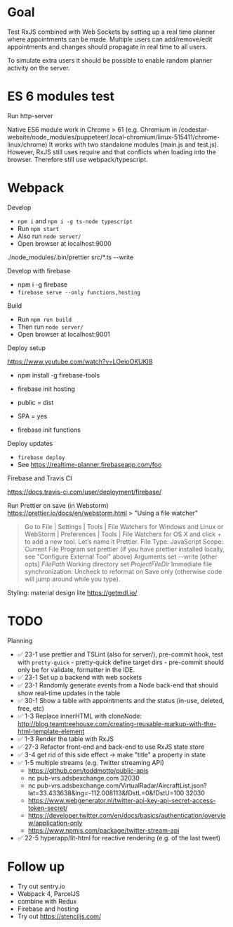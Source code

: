 # Goal

Test RxJS combined with Web Sockets by setting up a real time planner where appointments can be made. Multiple users
can add/remove/edit appointments and changes should propagate in real time to all users.

To simulate extra users it should be possible to enable random planner activity on the server.

# ES 6 modules test

Run http-server

Native ES6 module work in Chrome > 61 (e.g. Chromium in /codestar-website/node_modules/puppeteer/.local-chromium/linux-515411/chrome-linux/chrome)
It works with two standalone modules (main.js and test.js).
However, RxJS still uses require and that conflicts when loading into the browser.
Therefore still use webpack/typescript.

# Webpack

Develop

* `npm i` and `npm i -g ts-node typescript`
* Run `npm start`
* Also run `node server/`
* Open browser at localhost:9000

./node_modules/.bin/prettier src/\*.ts --write

Develop with firebase

* npm i -g firebase
* `firebase serve --only functions,hosting`

Build

* Run `npm run build`
* Then run `node server/`
* Open browser at localhost:9001

Deploy setup

https://www.youtube.com/watch?v=LOeioOKUKI8

* npm install -g firebase-tools
* firebase init hosting
* public = dist
* SPA = yes

* firebase init functions

Deploy updates

* `firebase deploy`
* See https://realtime-planner.firebaseapp.com/foo

Firebase and Travis CI

https://docs.travis-ci.com/user/deployment/firebase/

Run Prettier on save (in Webstorm)
https://prettier.io/docs/en/webstorm.html > "Using a file watcher"
> Go to File | Settings | Tools | File Watchers for Windows and Linux or WebStorm | Preferences | Tools | File Watchers for OS X and click + to add a new tool. Let’s name it Prettier.
> File Type: JavaScript
> Scope: Current File
> Program set prettier (if you have prettier installed locally, see "Configure External Tool" above)
> Arguments set --write [other opts] $FilePath$
> Working directory set $ProjectFileDir$
> Immediate file synchronization: Uncheck to reformat on Save only (otherwise code will jump around while you type).

Styling: material design lite
https://getmdl.io/


# TODO

Planning

* ✅ 23-1 use prettier and TSLint (also for server/), pre-commit hook, test with `pretty-quick` - pretty-quick define target dirs - pre-commit should only be for validate, formatter in the IDE. 
* ✅ 23-1 Set up a backend with web sockets
* ✅ 23-1 Randomly generate events from a Node back-end that should show real-time updates in the table
* ✅ 30-1 Show a table with appointments and the status (in-use, deleted, free, etc)
* ✅ 1-3 Replace innerHTML with cloneNode: http://blog.teamtreehouse.com/creating-reusable-markup-with-the-html-template-element
* ✅ 1-3 Render the table with RxJS
* ✅ 27-3 Refactor front-end and back-end to use RxJS state store
* ✅ 3-4 get rid of this side effect -> make "title" a property in state
* ✅ 1-5 multiple streams (e.g. Twitter streaming API)
    * https://github.com/toddmotto/public-apis
    * nc pub-vrs.adsbexchange.com 32030
    * nc pub-vrs.adsbexchange.com/VirtualRadar/AircraftList.json?lat=33.433638&lng=-112.008113&fDstL=0&fDstU=100 32030
    * https://www.webgenerator.nl/twitter-api-key-api-secret-access-token-secret/
    * https://developer.twitter.com/en/docs/basics/authentication/overview/application-only
    * https://www.npmjs.com/package/twitter-stream-api
* ✅ 22-5 hyperapp/lit-html for reactive rendering (e.g. of the last tweet)


# Follow up

* Try out sentry.io 
* Webpack 4, ParcelJS
* combine with Redux
* Firebase and hosting
* Try out https://stenciljs.com/
